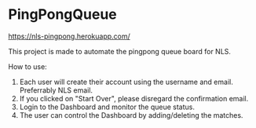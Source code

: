 # PingPongQueue

https://nls-pingpong.herokuapp.com/

This project is made to automate the pingpong queue board for NLS.

How to use:
1. Each user will create their account using the username and email. Preferrably NLS email.
2. If you clicked on "Start Over", please disregard the confirmation email.
3. Login to the Dashboard and monitor the queue status.
4. The user can control the Dashboard by adding/deleting the matches.
